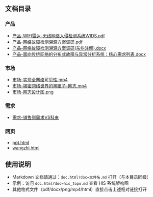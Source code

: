 ## 文档目录

### 产品
- [产品-WIFI雷达-⽆线⽹络⼊侵检测系统WIDS.pdf](产品-WIFI雷达-⽆线⽹络⼊侵检测系统WIDS.pdf)
- [产品-网络故障检测溯源方案调研.pdf](产品-网络故障检测溯源方案调研.pdf)
- [产品-网络故障检测溯源方案调研(东冬注解).docx](产品-网络故障检测溯源方案调研(东冬注解).docx)
- [产品-面向传统网络的分布式故障与异常分析系统：核心需求列表.docx](产品-面向传统网络的分布式故障与异常分析系统：核心需求列表.docx)

### 市场
- [市场-实现全网络可见性.mp4](市场-实现全网络可见性.mp4)
- [市场-揭密网络世界的黑匣子-网志.mp4](市场-揭密网络世界的黑匣子-网志.mp4)
- [市场-网志设计图.png](市场-网志设计图.png)

### 需求
- [需求-销售侧需求VS科来](doc.html?doc=需求-销售侧需求VS科来)

### 网页
- [ppt.html](ppt.html)
- [wangzhi.html](wangzhi.html)

## 使用说明

- Markdown 文档请通过：`doc.html?doc=文件名.md` 打开（与本目录同级）
- 示例：访问 `doc.html?doc=his_topo.md` 查看 HIS 系统架构图
- 其他格式文件（pdf/docx/png/mp4/html）直接点击上述相对链接打开